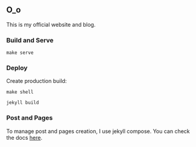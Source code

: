 ## O_o

This is my official website and blog.

### Build and Serve 

```shell script
make serve
```

### Deploy

Create production build:

```shell script
make shell

jekyll build
```

### Post and Pages

To manage post and pages creation, I use jekyll compose. You can check the docs [here](https://github.com/jekyll/jekyll-compose).
